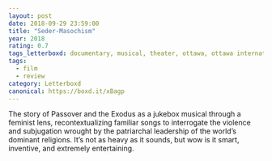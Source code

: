 ```yaml
---
layout: post 
date: 2018-09-29 23:59:00
title: "Seder-Masochism"
year: 2018
rating: 0.7
tags_letterboxd: documentary, musical, theater, ottawa, ottawa international animation festival, animation, festival, bytowne cinema
tags:
  - film
  - review
category: Letterboxd
canonical: https://boxd.it/xBagp
---
```


The story of Passover and the Exodus as a jukebox musical through a feminist lens, recontextualizing familiar songs to interrogate the violence and subjugation wrought by the patriarchal leadership of the world’s dominant religions. It’s not as heavy as it sounds, but wow is it smart, inventive, and extremely entertaining.